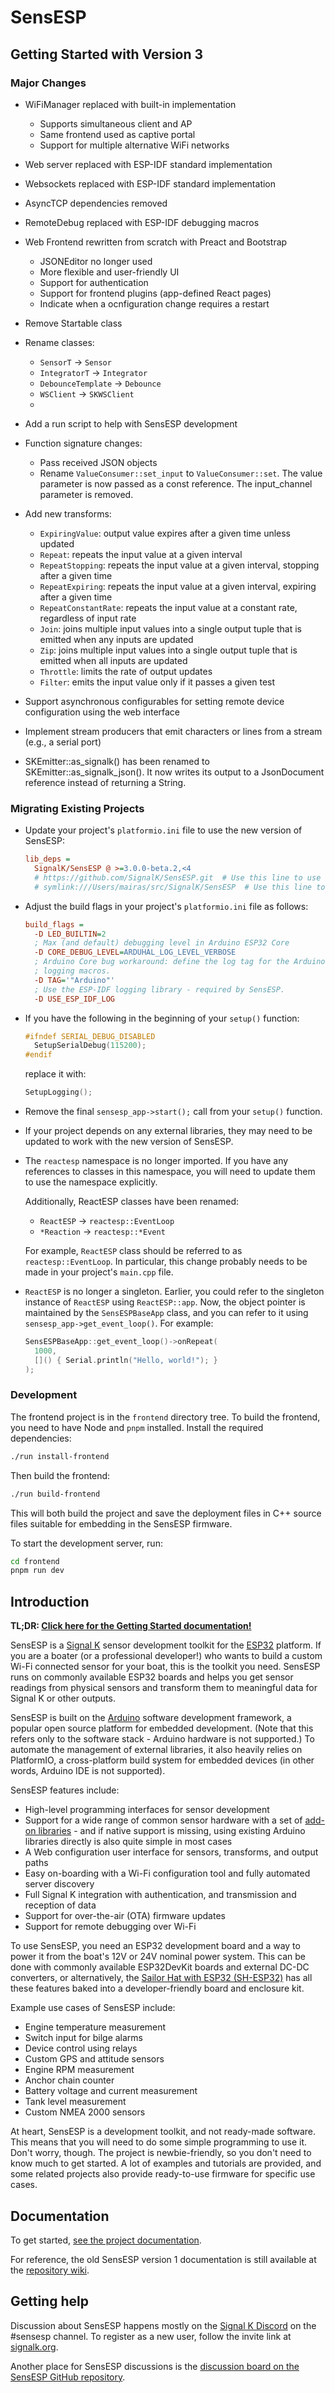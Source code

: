# SensESP

## Getting Started with Version 3

### Major Changes

- WiFiManager replaced with built-in implementation
  - Supports simultaneous client and AP
  - Same frontend used as captive portal
  - Support for multiple alternative WiFi networks
- Web server replaced with ESP-IDF standard implementation
- Websockets replaced with ESP-IDF standard implementation
- AsyncTCP dependencies removed
- RemoteDebug replaced with ESP-IDF debugging macros
- Web Frontend rewritten from scratch with Preact and Bootstrap
  - JSONEditor no longer used
  - More flexible and user-friendly UI
  - Support for authentication
  - Support for frontend plugins (app-defined React pages)
  - Indicate when a ocnfiguration change requires a restart

- Remove Startable class
- Rename classes:
  - `SensorT` -> `Sensor`
  - `IntegratorT` -> `Integrator`
  - `DebounceTemplate` -> `Debounce`
  - `WSClient` -> `SKWSClient`
  -
- Add a run script to help with SensESP development
- Function signature changes:
  - Pass received JSON objects
  - Rename `ValueConsumer::set_input` to `ValueConsumer::set`. The value parameter
    is now passed as a const reference. The input_channel parameter is removed.

- Add new transforms:
  - `ExpiringValue`: output value expires after a given time unless updated
  - `Repeat`: repeats the input value at a given interval
  - `RepeatStopping`: repeats the input value at a given interval, stopping after a given time
  - `RepeatExpiring`: repeats the input value at a given interval, expiring after a given time
  - `RepeatConstantRate`: repeats the input value at a constant rate, regardless of input rate
  - `Join`: joins multiple input values into a single output tuple that is emitted when any inputs are updated
  - `Zip`: joins multiple input values into a single output tuple that is emitted when all inputs are updated
  - `Throttle`: limits the rate of output updates
  - `Filter`: emits the input value only if it passes a given test

- Support asynchronous configurables for setting remote device configuration
  using the web interface

- Implement stream producers that emit characters or lines from a stream
  (e.g., a serial port)
- SKEmitter::as_signalk() has been renamed to SKEmitter::as_signalk_json().
  It now writes its output to a JsonDocument reference instead
  of returning a String.

### Migrating Existing Projects

- Update your project's `platformio.ini` file to use the new version of SensESP:

  ```ini
  lib_deps =
    SignalK/SensESP @ >=3.0.0-beta.2,<4
    # https://github.com/SignalK/SensESP.git  # Use this line to use the latest git version
    # symlink:///Users/mairas/src/SignalK/SensESP  # Use this line to use a local copy
  ```

- Adjust the build flags in your project's `platformio.ini` file as follows:

  ```ini
  build_flags =
    -D LED_BUILTIN=2
    ; Max (and default) debugging level in Arduino ESP32 Core
    -D CORE_DEBUG_LEVEL=ARDUHAL_LOG_LEVEL_VERBOSE
    ; Arduino Core bug workaround: define the log tag for the Arduino
    ; logging macros.
    -D TAG='"Arduino"'
    ; Use the ESP-IDF logging library - required by SensESP.
    -D USE_ESP_IDF_LOG
  ```

- If you have the following in the beginning of your `setup()` function:

  ```cpp
  #ifndef SERIAL_DEBUG_DISABLED
    SetupSerialDebug(115200);
  #endif
  ```
  replace it with:

  ```cpp
  SetupLogging();
  ```

- Remove the final `sensesp_app->start();` call from your `setup()` function.

- If your project depends on any external libraries, they may need to be updated
  to work with the new version of SensESP.

- The `reactesp` namespace is no longer imported. If you have any references to
  classes in this namespace, you will need to update them to use the namespace
  explicitly.

  Additionally, ReactESP classes have been renamed:

  - `ReactESP` -> `reactesp::EventLoop`
  - `*Reaction` -> `reactesp::*Event`

  For example, `ReactESP` class should be referred to as
  `reactesp::EventLoop`. In particular, this change probably needs to be made
  in your project's `main.cpp` file.

- `ReactESP` is no longer a singleton. Earlier, you could refer to the singleton
  instance of `ReactESP` using `ReactESP::app`. Now, the object pointer is
  maintained by the `SensESPBaseApp` class, and you can refer to it using
  `sensesp_app->get_event_loop()`. For example:

  ```cpp
  SensESPBaseApp::get_event_loop()->onRepeat(
    1000,
    []() { Serial.println("Hello, world!"); }
  );
  ```

### Development

The frontend project is in the `frontend` directory tree. To build the frontend,
you need to have Node and `pnpm` installed. Install the required dependencies:

```sh
./run install-frontend
```

Then build the frontend:

```sh
./run build-frontend
```

This will both build the project and save the deployment files in C++ source files suitable for embedding in the SensESP firmware.

To start the development server, run:

```sh
cd frontend
pnpm run dev
```

## Introduction

**TL;DR: [Click here for the Getting Started documentation!](https://signalk.org/SensESP/pages/getting_started/)**

SensESP is a [Signal K](https://signalk.org) sensor development toolkit for the [ESP32](https://en.wikipedia.org/wiki/ESP32) platform.
If you are a boater (or a professional developer!) who wants to build a custom Wi-Fi connected sensor for your boat, this is the toolkit you need.
SensESP runs on commonly available ESP32 boards and helps you get sensor readings from physical sensors and transform them to meaningful data for Signal K or other outputs.

SensESP is built on the [Arduino](https://github.com/espressif/arduino-esp32) software development framework, a popular open source platform for embedded development.
(Note that this refers only to the software stack - Arduino hardware is not supported.)
To automate the management of external libraries, it also heavily relies on PlatformIO, a cross-platform build system for embedded devices (in other words, Arduino IDE is not supported).

SensESP features include:

* High-level programming interfaces for sensor development
* Support for a wide range of common sensor hardware with a set of [add-on libraries](https://signalk.org/SensESP/pages/additional_resources/) - and if native support is missing, using existing Arduino libraries directly is also quite simple in most cases
* A Web configuration user interface for sensors, transforms, and output paths
* Easy on-boarding with a Wi-Fi configuration tool and fully automated server discovery
* Full Signal K integration with authentication, and transmission and reception of data
* Support for over-the-air (OTA) firmware updates
* Support for remote debugging over Wi-Fi

To use SensESP, you need an ESP32 development board and a way to power it from the boat's 12V or 24V nominal power system.
This can be done with commonly available ESP32DevKit boards and external DC-DC converters, or alternatively, the [Sailor Hat with ESP32 (SH-ESP32)](https://hatlabs.fi/product/sailor-hat-with-esp32/) has all these features baked into a developer-friendly board and enclosure kit.

Example use cases of SensESP include:

* Engine temperature measurement
* Switch input for bilge alarms
* Device control using relays
* Custom GPS and attitude sensors
* Engine RPM measurement
* Anchor chain counter
* Battery voltage and current measurement
* Tank level measurement
* Custom NMEA 2000 sensors

At heart, SensESP is a development toolkit, and not ready-made software.
This means that you will need to do some simple programming to use it.
Don't worry, though.
The project is newbie-friendly, so you don't need to know much to get started.
A lot of examples and tutorials are provided, and some related projects also provide ready-to-use firmware for specific use cases.

## Documentation

To get started, [see the project documentation](https://signalk.org/SensESP/).

For reference, the old SensESP version 1 documentation is still available at the [repository wiki](https://github.com/SignalK/SensESP/wiki).

## Getting help

Discussion about SensESP happens mostly on the [Signal K Discord](https://discord.com/channels/1170433917761892493/1170433918592368684) on the #sensesp channel. To register as a new user, follow the invite link at [signalk.org](https://signalk.org/).

Another place for SensESP discussions is the [discussion board on the SensESP GitHub repository](https://github.com/SignalK/SensESP/discussions).
